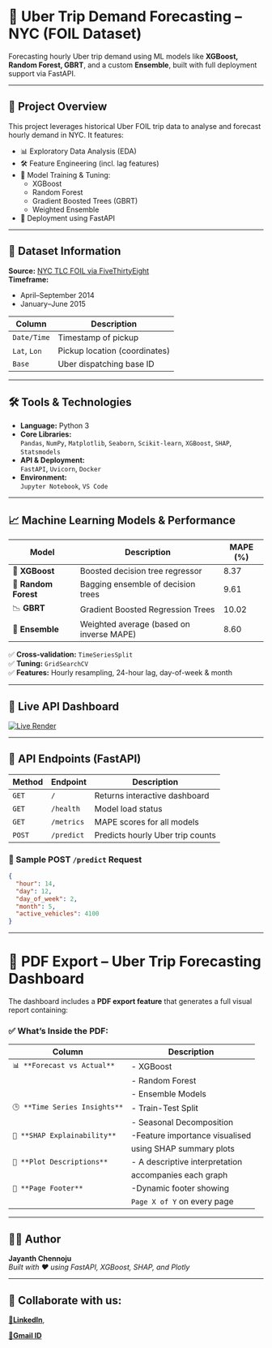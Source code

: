 # 🚕 Uber Trip Demand Forecasting – NYC (FOIL Dataset)

Forecasting hourly Uber trip demand using ML models like **XGBoost, Random Forest, GBRT**, and a custom **Ensemble**, built with full deployment support via FastAPI.

---

## 📌 Project Overview

This project leverages historical Uber FOIL trip data to analyse and forecast hourly demand in NYC. It features:

- 📊 Exploratory Data Analysis (EDA)
- 🛠️ Feature Engineering (incl. lag features)
- 🤖 Model Training & Tuning:
  - XGBoost
  - Random Forest
  - Gradient Boosted Trees (GBRT)
  - Weighted Ensemble
- 🚀 Deployment using FastAPI

---

## 📂 Dataset Information

**Source:** [NYC TLC FOIL via FiveThirtyEight](https://github.com/fivethirtyeight/uber-tlc-foil-response)  
**Timeframe:**  
- April–September 2014  
- January–June 2015  

| Column      | Description                    |
|-------------|--------------------------------|
| `Date/Time` | Timestamp of pickup            |
| `Lat`, `Lon`| Pickup location (coordinates)  |
| `Base`      | Uber dispatching base ID       |

---

## 🛠️ Tools & Technologies

- **Language:** Python 3
- **Core Libraries:**  
  `Pandas`, `NumPy`, `Matplotlib`, `Seaborn`, `Scikit-learn`, `XGBoost`, `SHAP`, `Statsmodels`
- **API & Deployment:**  
  `FastAPI`, `Uvicorn`, `Docker`
- **Environment:**  
  `Jupyter Notebook`, `VS Code`

---

## 📈 Machine Learning Models & Performance

| Model             | Description                            | MAPE (%) |
|------------------|----------------------------------------|----------|
| 🧠 **XGBoost**     | Boosted decision tree regressor         | 8.37     |
| 🌲 **Random Forest** | Bagging ensemble of decision trees      | 9.61     |
| 📉 **GBRT**        | Gradient Boosted Regression Trees       | 10.02    |
| 🤝 **Ensemble**    | Weighted average (based on inverse MAPE)| 8.60     |

✅ **Cross-validation:** `TimeSeriesSplit`  
✅ **Tuning:** `GridSearchCV`  
✅ **Features:** Hourly resampling, 24-hour lag, day-of-week & month

---

## 🚀 Live API Dashboard

[![Live Render](https://img.shields.io/badge/Live-Dashboard-00c853?style=for-the-badge&logo=fastapi)](https://uber-trip-analysis.onrender.com)

---

## 🔌 API Endpoints (FastAPI)

| Method | Endpoint      | Description                        |
|--------|---------------|------------------------------------|
| `GET`  | `/`           | Returns interactive dashboard      |
| `GET`  | `/health`     | Model load status                  |
| `GET`  | `/metrics`    | MAPE scores for all models         |
| `POST` | `/predict`    | Predicts hourly Uber trip counts   |

### 🔧 Sample POST `/predict` Request

```json
{
  "hour": 14,
  "day": 12,
  "day_of_week": 2,
  "month": 5,
  "active_vehicles": 4100
}
```

---
# 📄 PDF Export – Uber Trip Forecasting Dashboard

The dashboard includes a **PDF export feature** that generates a full visual report containing:

### ✅ What’s Inside the PDF:

| Column                      | Description                    |
|-----------------------------|--------------------------------|
| `📊 **Forecast vs Actual**` |- XGBoost                       |
|                             |- Random Forest                 |
|                             |- Ensemble Models               |
|`🕒 **Time Series Insights**`|- Train-Test Split              |
|                             |- Seasonal Decomposition        |
|`🧠 **SHAP Explainability**` |-Feature importance visualised  |
|                             |using SHAP summary plots        |
| `📝 **Plot Descriptions**`  |- A descriptive interpretation  | 
|                             |accompanies each graph          |
| `📄 **Page Footer**`        |-Dynamic footer showing         |
|                             |`Page X of Y` on every page    |

---


## 👨‍💻 Author

**Jayanth Chennoju**  
*Built with ❤️ using FastAPI, XGBoost, SHAP, and Plotly*

---
## 🪪 Collaborate with us:

[**🪪LinkedIn**](https://www.linkedin.com/in/jayanth-chennoju-5a738923k/),

[**📨Gmail ID**](jayanthchennoju@gmail.com)
